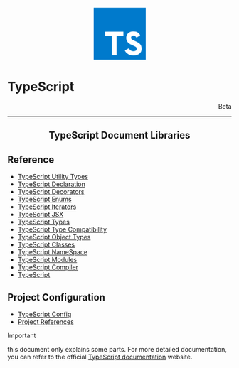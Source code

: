 <link rel="stylesheet" href="https://cdn.jsdelivr.net/npm/bootstrap-icons@1.5.0/font/bootstrap-icons.css">
<link rel="stylesheet" href="../../lib/doc_style.css">

<p align="center"><img alt="react-js" src="../media/typescript.svg" width="120"/></p>
<h1 style="text-align:left;">TypeScript</h1>

<p style="text-align:right">Beta</p>

------------------------------------------------------------------------------------

<h2 align="center">TypeScript Document Libraries <i class="bi bi-journals"></i></h2>

## Reference
* [TypeScript Utility Types](ts-utility-types.md)
* [TypeScript Declaration](ts-declaration.md)
* [TypeScript Decorators](ts-decorators.md)
* [TypeScript Enums](ts-enums.md)
* [TypeScript Iterators](ts-iterators.md)
* [TypeScript JSX](ts-jsx.md)
* [TypeScript Types](ts-types.md)
* [TypeScript Type Compatibility](ts-type-compatibility.md)
* [TypeScript Object Types](ts-object-types.md)
* [TypeScript Classes](ts-classes.md)
* [TypeScript NameSpace](ts-namespace.md)
* [TypeScript Modules](ts-modules.md)
* [TypeScript Compiler](ts-compiler.md)
* [TypeScript](ts-deep-dive.md)


## Project Configuration
* [TypeScript Config](ts-config.md)
* [Project References](ts-projectReferences.md)









> [!IMPORTANT]
> this document only explains some parts. For more detailed documentation, you can refer to the official [TypeScript documentation](https://www.typescriptlang.org/docs) website.















